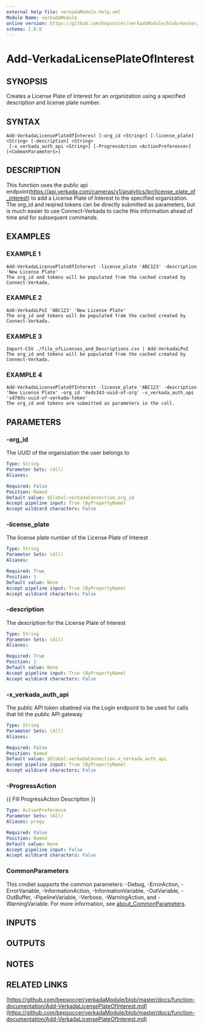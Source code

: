 ```yaml
---
external help file: verkadaModule-help.xml
Module Name: verkadaModule
online version: https://github.com/bepsoccer/verkadaModule/blob/master/docs/function-documentation/Add-VerkadaLicensePlateOfInterest.md
schema: 2.0.0
---
```


# Add-VerkadaLicensePlateOfInterest

## SYNOPSIS
Creates a License Plate of Interest for an organization using a specified description and license plate number.

## SYNTAX

```
Add-VerkadaLicensePlateOfInterest [-org_id <String>] [-license_plate] <String> [-description] <String>
 [-x_verkada_auth_api <String>] [-ProgressAction <ActionPreference>] [<CommonParameters>]
```

## DESCRIPTION
This function uses the public api endpoint(https://api.verkada.com/cameras/v1/analytics/lpr/license_plate_of_interest) to add a License Plate of Interest to the specified organization.
The org_id and reqired tokens can be directly submitted as parameters, but is much easier to use Connect-Verkada to cache this information ahead of time and for subsequent commands.

## EXAMPLES

### EXAMPLE 1
```
Add-VerkadaLicensePlateOfInterest -license_plate 'ABC123' -description 'New License Plate'
The org_id and tokens will be populated from the cached created by Connect-Verkada.
```

### EXAMPLE 2
```
Add-VerkadaLPoI 'ABC123' 'New License Plate'
The org_id and tokens will be populated from the cached created by Connect-Verkada.
```

### EXAMPLE 3
```
Import-CSV ./file_ofLicenses_and_Descriptions.csv | Add-VerkadaLPoI
The org_id and tokens will be populated from the cached created by Connect-Verkada.
```

### EXAMPLE 4
```
Add-VerkadaLicensePlateOfInterest -license_plate 'ABC123' -description 'New License Plate' -org_id 'deds343-uuid-of-org' -x_verkada_auth_api 'sd78ds-uuid-of-verkada-token'
The org_id and tokens are submitted as parameters in the call.
```

## PARAMETERS

### -org_id
The UUID of the organization the user belongs to

```yaml
Type: String
Parameter Sets: (All)
Aliases:

Required: False
Position: Named
Default value: $Global:verkadaConnection.org_id
Accept pipeline input: True (ByPropertyName)
Accept wildcard characters: False
```

### -license_plate
The license plate number of the License Plate of Interest

```yaml
Type: String
Parameter Sets: (All)
Aliases:

Required: True
Position: 1
Default value: None
Accept pipeline input: True (ByPropertyName)
Accept wildcard characters: False
```

### -description
The description for the License Plate of Interest

```yaml
Type: String
Parameter Sets: (All)
Aliases:

Required: True
Position: 2
Default value: None
Accept pipeline input: True (ByPropertyName)
Accept wildcard characters: False
```

### -x_verkada_auth_api
The public API token obatined via the Login endpoint to be used for calls that hit the public API gateway

```yaml
Type: String
Parameter Sets: (All)
Aliases:

Required: False
Position: Named
Default value: $Global:verkadaConnection.x_verkada_auth_api
Accept pipeline input: True (ByPropertyName)
Accept wildcard characters: False
```

### -ProgressAction
{{ Fill ProgressAction Description }}

```yaml
Type: ActionPreference
Parameter Sets: (All)
Aliases: proga

Required: False
Position: Named
Default value: None
Accept pipeline input: False
Accept wildcard characters: False
```

### CommonParameters
This cmdlet supports the common parameters: -Debug, -ErrorAction, -ErrorVariable, -InformationAction, -InformationVariable, -OutVariable, -OutBuffer, -PipelineVariable, -Verbose, -WarningAction, and -WarningVariable. For more information, see [about_CommonParameters](http://go.microsoft.com/fwlink/?LinkID=113216).

## INPUTS

## OUTPUTS

## NOTES

## RELATED LINKS

[https://github.com/bepsoccer/verkadaModule/blob/master/docs/function-documentation/Add-VerkadaLicensePlateOfInterest.md](https://github.com/bepsoccer/verkadaModule/blob/master/docs/function-documentation/Add-VerkadaLicensePlateOfInterest.md)

